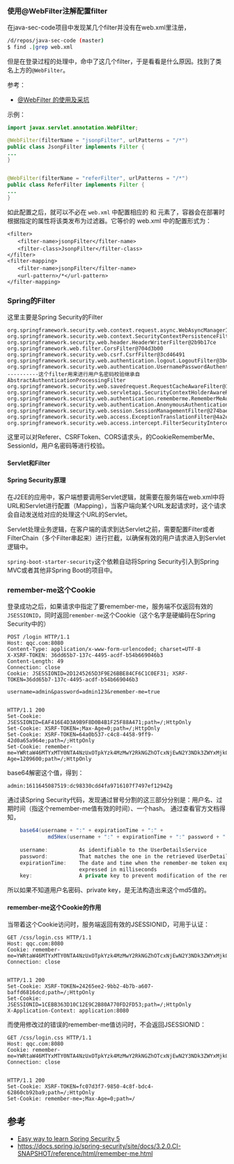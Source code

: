 ### 使用@WebFilter注解配置filter
在java-sec-code项目中发现某几个filter并没有在web.xml里注册，
```bash
/d/repos/java-sec-code (master)
$ find .|grep web.xml


```
但是在登录过程的处理中，命中了这几个filter，于是看看是什么原因。找到了类名上方的`@WebFilter`。

参考：
- [@WebFilter 的使用及采坑](https://www.cnblogs.com/muxi0407/p/11950627.html)

示例：
```java
import javax.servlet.annotation.WebFilter;

@WebFilter(filterName = "jsonpFilter", urlPatterns = "/*")
public class JsonpFilter implements Filter {
...
}


@WebFilter(filterName = "referFilter", urlPatterns = "/*")
public class ReferFilter implements Filter {
...
}
```


如此配置之后，就可以不必在 `web.xml` 中配置相应的 <filter> 和 <filter-mapping> 元素了，容器会在部署时根据指定的属性将该类发布为过滤器。它等价的 web.xml 中的配置形式为：
```
<filter> 
　　<filter-name>jsonpFilter</filter-name> 
　　<filter-class>JsonpFilter</filter-class> 
</filter> 
<filter-mapping> 
　　<filter-name>jsonpFilter</filter-name> 
　　<url-pattern>/*</url-pattern>
</filter-mapping>
```

### Spring的Filter
这里主要是Spring Security的Filter
```
org.springframework.security.web.context.request.async.WebAsyncManagerIntegrationFilter@7ab33ca8
org.springframework.security.web.context.SecurityContextPersistenceFilter@1d3d76b4
org.springframework.security.web.header.HeaderWriterFilter@2b9b17ce
org.springframework.web.filter.CorsFilter@704d3b00
org.springframework.security.web.csrf.CsrfFilter@3cd46491
org.springframework.security.web.authentication.logout.LogoutFilter@3b4bd341
org.springframework.security.web.authentication.UsernamePasswordAuthenticationFilter@75ed7512-----------这个filter用来进行用户名密码校验继承自AbstractAuthenticationProcessingFilter
org.springframework.security.web.savedrequest.RequestCacheAwareFilter@15d88c10
org.springframework.security.web.servletapi.SecurityContextHolderAwareRequestFilter@6d8b7ea9
org.springframework.security.web.authentication.rememberme.RememberMeAuthenticationFilter@33ebe4f0
org.springframework.security.web.authentication.AnonymousAuthenticationFilter@21e484b
org.springframework.security.web.session.SessionManagementFilter@274bae2c
org.springframework.security.web.access.ExceptionTranslationFilter@4a2e1e52
org.springframework.security.web.access.intercept.FilterSecurityInterceptor@5fd18419
```

这里可以对Referer、CSRFToken、CORS请求头，的CookieRememberMe、SessionId，用户名密码等进行校验。


#### Servlet和Filter



#### Spring Security原理
在J2EE的应用中，客户端想要调用Servlet逻辑，就需要在服务端在web.xml中将URL和Servlet进行配置（Mapping），当客户端向某个URL发起请求时，这个请求会自动发送给对应的处理这个URL的Servlet。

Servlet处理业务逻辑，在客户端的请求到达Servlet之前，需要配置Filter或者FilterChain（多个Filter串起来）进行拦截，以确保有效的用户请求进入到Servlet逻辑中。

`spring-boot-starter-security`这个依赖自动将Spring Security引入到Spring MVC或者其他非Spring Boot的项目中。

### remember-me这个Cookie
登录成功之后，如果请求中指定了要remember-me，服务端不仅返回有效的`JSESSIONID`，同时返回`remember-me`这个Cookie（这个名字是硬编码在Spring Security中的）
```http
POST /login HTTP/1.1
Host: qqc.com:8080
Content-Type: application/x-www-form-urlencoded; charset=UTF-8
X-XSRF-TOKEN: 36dd65b7-137c-4495-acdf-b54b669046b3
Content-Length: 49
Connection: close
Cookie: JSESSIONID=2D1245265D3F9E26BBE84CF6C1C0EF31; XSRF-TOKEN=36dd65b7-137c-4495-acdf-b54b669046b3

username=admin&password=admin123&remember-me=true


HTTP/1.1 200 
Set-Cookie: JSESSIONID=EAF416E4D3A9B9F8D0B4B1F25F88A471;path=/;HttpOnly
Set-Cookie: XSRF-TOKEN=;Max-Age=0;path=/;HttpOnly
Set-Cookie: XSRF-TOKEN=64a0b537-c4c8-4458-9ff9-42d0a65a964e;path=/;HttpOnly
Set-Cookie: remember-me=YWRtaW46MTYxMTY0NTA4NzUxOTpkYzk4MzMwY2RkNGZhOTcxNjEwN2Y3NDk3ZWYxMjk0Zg;Max-Age=1209600;path=/;HttpOnly
```

base64解密这个值，得到：
```
admin:1611645087519:dc98330cdd4fa9716107f7497ef1294Zg
```
通过读Spring Security代码，发现通过冒号分割的这三部分分别是：用户名、过期时间（指这个remember-me值有效的时间）、一个hash。
通过查看官方文档得知，
```java
    base64(username + ":" + expirationTime + ":" +
             md5Hex(username + ":" + expirationTime + ":" password + ":" + key))
             
    username:          As identifiable to the UserDetailsService
    password:          That matches the one in the retrieved UserDetails
    expirationTime:    The date and time when the remember-me token expires,
                       expressed in milliseconds
    key:               A private key to prevent modification of the remember-me token
```
所以如果不知道用户名密码、private key，是无法构造出来这个md5值的。

#### remember-me这个Cookie的作用
当带着这个Cookie访问时，服务端返回有效的JSESSIONID，可用于认证：
```http
GET /css/login.css HTTP/1.1
Host: qqc.com:8080
Cookie: remember-me=YWRtaW46MTYxMTY0NTA4NzUxOTpkYzk4MzMwY2RkNGZhOTcxNjEwN2Y3NDk3ZWYxMjk0Zg
Connection: close


HTTP/1.1 200 
Set-Cookie: XSRF-TOKEN=24265ee2-9bb2-4b7b-a607-baffd6816dcd;path=/;HttpOnly
Set-Cookie: JSESSIONID=1CEBB363D10C12E9C2B80A770FD2FD53;path=/;HttpOnly
X-Application-Context: application:8080
```
而使用修改过的错误的remember-me值访问时，不会返回JSESSIONID：
```
GET /css/login.css HTTP/1.1
Host: qqc.com:8080
Cookie: remember-me=YWRtaW46MTYxMTY0NTA4NzUxOTpkYzk4MzMwY2RkNGZhOTcxNjEwN2Y3NDk3ZWYxMjk0WjE=
Connection: close


HTTP/1.1 200 
Set-Cookie: XSRF-TOKEN=fc07d3f7-9850-4c8f-bdc4-62860cb92ba9;path=/;HttpOnly
Set-Cookie: remember-me=;Max-Age=0;path=/
```


## 参考
- [Easy way to learn Spring Security 5](https://medium.com/@satyakm.dev/understanding-spring-security-internals-with-code-walkthrough-850d5749252c)
- https://docs.spring.io/spring-security/site/docs/3.2.0.CI-SNAPSHOT/reference/html/remember-me.html
